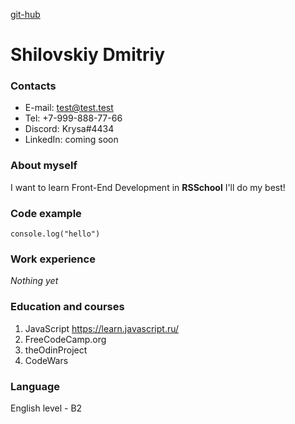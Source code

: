 [git-hub](https://github.com/dimadimatsk)

# Shilovskiy Dmitriy

### Contacts

- E-mail: test@test.test
- Tel: +7-999-888-77-66
- Discord: Krysa#4434
- LinkedIn: coming soon

### About myself

I want to learn Front-End Development in **RSSchool**
I'll do my best!

### Code example

`console.log("hello")`

### Work experience

_Nothing yet_

### Education and courses

1. JavaScript https://learn.javascript.ru/
2. FreeCodeCamp.org
3. theOdinProject
4. CodeWars

### Language

English level - B2
